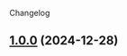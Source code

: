 Changelog
<a name="1.0.0"></a>
## [1.0.0](https://www.github.com/kyleratti/InkySharp/releases/tag/v1.0.0) (2024-12-28)

